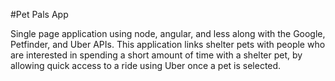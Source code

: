 #Pet Pals App

Single page application using node, angular, and less along with the Google, Petfinder, and Uber APIs.  This application links shelter pets with people who are interested in spending a short amount of time with a shelter pet, by allowing quick access to a ride using Uber once a pet is selected.
